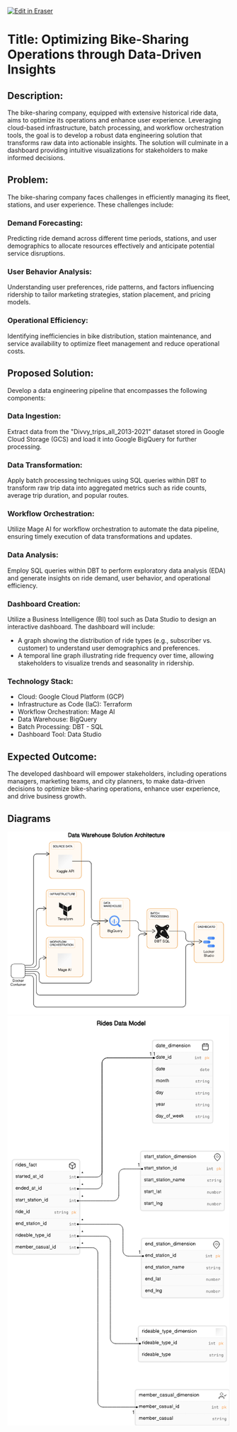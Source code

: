<p><a target="_blank" href="https://app.eraser.io/workspace/GfKGAlQJF4hlHKT0Xz81" id="edit-in-eraser-github-link"><img alt="Edit in Eraser" src="https://firebasestorage.googleapis.com/v0/b/second-petal-295822.appspot.com/o/images%2Fgithub%2FOpen%20in%20Eraser.svg?alt=media&amp;token=968381c8-a7e7-472a-8ed6-4a6626da5501"></a></p>

# Title: Optimizing Bike-Sharing Operations through Data-Driven Insights
## Description:
The bike-sharing company, equipped with extensive historical ride data, aims to optimize its operations and enhance user experience. Leveraging cloud-based infrastructure, batch processing, and workflow orchestration tools, the goal is to develop a robust data engineering solution that transforms raw data into actionable insights. The solution will culminate in a dashboard providing intuitive visualizations for stakeholders to make informed decisions.

## Problem:
The bike-sharing company faces challenges in efficiently managing its fleet, stations, and user experience. These challenges include:

### Demand Forecasting:
Predicting ride demand across different time periods, stations, and user demographics to allocate resources effectively and anticipate potential service disruptions.

### User Behavior Analysis:
Understanding user preferences, ride patterns, and factors influencing ridership to tailor marketing strategies, station placement, and pricing models.

### Operational Efficiency:
Identifying inefficiencies in bike distribution, station maintenance, and service availability to optimize fleet management and reduce operational costs.

## Proposed Solution:
Develop a data engineering pipeline that encompasses the following components:

### Data Ingestion:
Extract data from the "Divvy_trips_all_2013-2021" dataset stored in Google Cloud Storage (GCS) and load it into Google BigQuery for further processing.

### Data Transformation:
Apply batch processing techniques using SQL queries within DBT to transform raw trip data into aggregated metrics such as ride counts, average trip duration, and popular routes.

### Workflow Orchestration:
Utilize Mage AI for workflow orchestration to automate the data pipeline, ensuring timely execution of data transformations and updates.

### Data Analysis:
Employ SQL queries within DBT to perform exploratory data analysis (EDA) and generate insights on ride demand, user behavior, and operational efficiency.

### Dashboard Creation:
Utilize a Business Intelligence (BI) tool such as Data Studio to design an interactive dashboard. The dashboard will include:

- A graph showing the distribution of ride types (e.g., subscriber vs. customer) to understand user demographics and preferences.
- A temporal line graph illustrating ride frequency over time, allowing stakeholders to visualize trends and seasonality in ridership.
### Technology Stack:
- Cloud: Google Cloud Platform (GCP)
- Infrastructure as Code (IaC): Terraform
- Workflow Orchestration: Mage AI
- Data Warehouse: BigQuery
- Batch Processing: DBT - SQL
- Dashboard Tool: Data Studio
## Expected Outcome:
The developed dashboard will empower stakeholders, including operations managers, marketing teams, and city planners, to make data-driven decisions to optimize bike-sharing operations, enhance user experience, and drive business growth.


<!-- eraser-additional-content -->
## Diagrams
<!-- eraser-additional-files -->
<a href="/README-Data Warehouse Solution Architecture-1.eraserdiagram" data-element-id="9Mo2hXGyAqJTzMjwkOyWt"><img src="/.eraser/GfKGAlQJF4hlHKT0Xz81___5kM4ZM4iKkdtYlmhik2Qk756wmk1___---diagram----54afc372ce4630c5644a5890f677a3d5-Data-Warehouse-Solution-Architecture.png" alt="" data-element-id="9Mo2hXGyAqJTzMjwkOyWt" /></a>
<a href="/README-Rides Data Model-2.eraserdiagram" data-element-id="g1hSsS9Vcc_C8tmEawhkX"><img src="/.eraser/GfKGAlQJF4hlHKT0Xz81___5kM4ZM4iKkdtYlmhik2Qk756wmk1___---diagram----3681a4f2b5eb0abfe819062b607c26be-Rides-Data-Model.png" alt="" data-element-id="g1hSsS9Vcc_C8tmEawhkX" /></a>
<!-- end-eraser-additional-files -->
<!-- end-eraser-additional-content -->
<!--- Eraser file: https://app.eraser.io/workspace/GfKGAlQJF4hlHKT0Xz81 --->